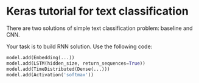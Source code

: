 # Keras tutorial for text classification

There are two solutions of simple text classification problem: baseline and CNN.

Your task is to build RNN solution. Use the following code:

```python
model.add(Embedding(...))
model.add(LSTM(hidden_size, return_sequences=True))
model.add(TimeDistributed(Dense(...)))
model.add(Activation('softmax'))

```
